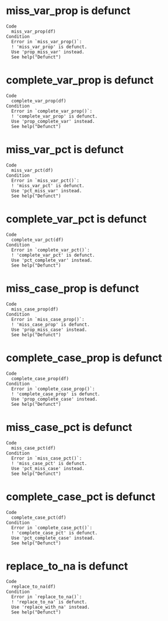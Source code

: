 # miss_var_prop is defunct

    Code
      miss_var_prop(df)
    Condition
      Error in `miss_var_prop()`:
      ! 'miss_var_prop' is defunct.
      Use 'prop_miss_var' instead.
      See help("Defunct")

# complete_var_prop is defunct

    Code
      complete_var_prop(df)
    Condition
      Error in `complete_var_prop()`:
      ! 'complete_var_prop' is defunct.
      Use 'prop_complete_var' instead.
      See help("Defunct")

# miss_var_pct is defunct

    Code
      miss_var_pct(df)
    Condition
      Error in `miss_var_pct()`:
      ! 'miss_var_pct' is defunct.
      Use 'pct_miss_var' instead.
      See help("Defunct")

# complete_var_pct is defunct

    Code
      complete_var_pct(df)
    Condition
      Error in `complete_var_pct()`:
      ! 'complete_var_pct' is defunct.
      Use 'pct_complete_var' instead.
      See help("Defunct")

# miss_case_prop is defunct

    Code
      miss_case_prop(df)
    Condition
      Error in `miss_case_prop()`:
      ! 'miss_case_prop' is defunct.
      Use 'prop_miss_case' instead.
      See help("Defunct")

# complete_case_prop is defunct

    Code
      complete_case_prop(df)
    Condition
      Error in `complete_case_prop()`:
      ! 'complete_case_prop' is defunct.
      Use 'prop_complete_case' instead.
      See help("Defunct")

# miss_case_pct is defunct

    Code
      miss_case_pct(df)
    Condition
      Error in `miss_case_pct()`:
      ! 'miss_case_pct' is defunct.
      Use 'pct_miss_case' instead.
      See help("Defunct")

# complete_case_pct is defunct

    Code
      complete_case_pct(df)
    Condition
      Error in `complete_case_pct()`:
      ! 'complete_case_pct' is defunct.
      Use 'pct_complete_case' instead.
      See help("Defunct")

# replace_to_na is defunct

    Code
      replace_to_na(df)
    Condition
      Error in `replace_to_na()`:
      ! 'replace_to_na' is defunct.
      Use 'replace_with_na' instead.
      See help("Defunct")

